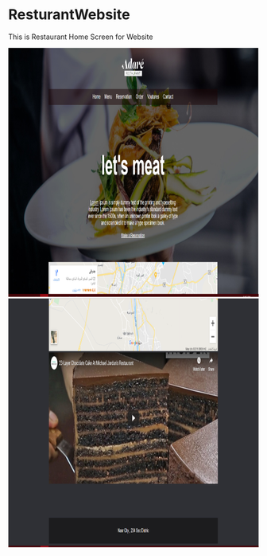 # ResturantWebsite
This is Restaurant Home Screen for Website
<p align="center">
  <img src="https://github.com/mrabelwahed/ResturantWebsite/blob/master/art/restaurant1.PNG" width="1024" height="500" title="hover text">
  <img src="https://github.com/mrabelwahed/ResturantWebsite/blob/master/art/restaurant2.PNG" width="1024" height="500" alt="accessibility text">
</p>
